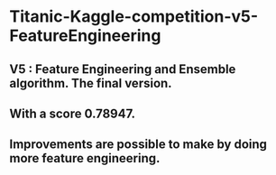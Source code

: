 # Titanic-Kaggle-competition-v5-FeatureEngineering
## V5 : Feature Engineering and Ensemble algorithm. The final version.
## With a score 0.78947.
## Improvements are possible to make by doing more feature engineering.
